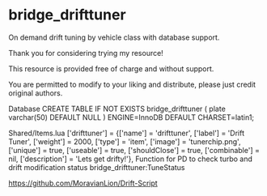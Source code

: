 # bridge_drifttuner
On demand drift tuning by vehicle class with database support.

Thank you for considering trying my resource!

This resource is provided free of charge and without support.

You are permitted to modify to your liking and distribute, please just credit original authors.

Database
CREATE TABLE IF NOT EXISTS bridge_drifttuner ( plate varchar(50) DEFAULT NULL ) ENGINE=InnoDB DEFAULT CHARSET=latin1;

Shared/Items.lua
['drifttuner'] 				 = {['name'] = 'drifttuner', 			    	['label'] = 'Drift Tuner', 				['weight'] = 2000, 		['type'] = 'item', 		['image'] = 'tunerchip.png', 			['unique'] = true, 		['useable'] = true, 	['shouldClose'] = true,	   ['combinable'] = nil,	['description'] = 'Lets get drifty!'},
Function for PD to check turbo and drift modification status
bridge_drifttuner:TuneStatus

https://github.com/MoravianLion/Drift-Script
